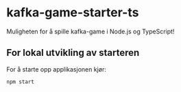 # kafka-game-starter-ts

Muligheten for å spille kafka-game i Node.js og TypeScript!

## For lokal utvikling av starteren

For å starte opp applikasjonen kjør:

```bash
npm start
```

```

